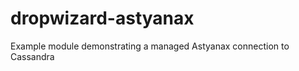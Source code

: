 dropwizard-astyanax
===================

Example module demonstrating a managed Astyanax connection to Cassandra

